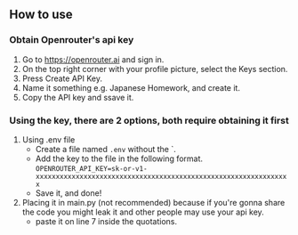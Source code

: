 ## How to use

### Obtain Openrouter's api key

1. Go to https://openrouter.ai and sign in.
2. On the top right corner with your profile picture, select the Keys section.
3. Press Create API Key.
4. Name it something e.g. Japanese Homework, and create it.
5. Copy the API key and ssave it.

### Using the key, there are 2 options, both require obtaining it first

1. Using .env file
   - Create a file named `.env` without the `.
   - Add the key to the file in the following format.
     `OPENROUTER_API_KEY=sk-or-v1-xxxxxxxxxxxxxxxxxxxxxxxxxxxxxxxxxxxxxxxxxxxxxxxxxxxxxxxxxxxxxxxx`
   - Save it, and done!
2. Placing it in main.py (not recommended)
   because if you're gonna share the code you might leak it and other people may use your api key.
   - paste it on line 7 inside the quotations.
